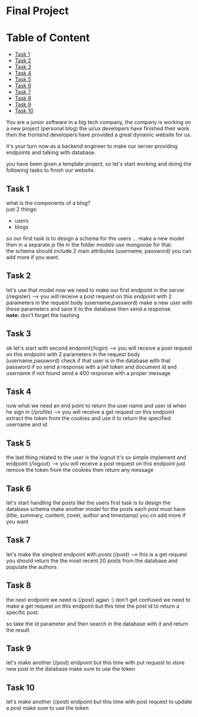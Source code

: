 # Final Project

# Table of Content
- [Task 1](#t1)
- [Task 2](#t2)
- [Task 3](#t3)
- [Task 4](#t4)
- [Task 5](#t5)
- [Task 6](#t6)
- [Task 7](#t7)
- [Task 8](#t8)
- [Task 9](#t9)
- [Task 10](#t10)
 
You are a junior software in a big tech company, the company is working on a new project (personal blog) the ui/ux developers have finished their work then the frontend developers have provided a great dynamic website for us.

it's your turn now as a backend engineer to make our server providing endpoints and talking with database.

you have been given a template project, so let's start working and doing the following tasks to finish our website.

<a id=t1></a>

## Task 1
what is the components of a blog?   
just 2 things:
- users
- blogs   

so our first task is to design a schema for the users ... make a new model then in a separate js file in the folder models use mongoose for that.   
the schema should include 2 main attributes (username, password) you can add more if you want.

<a id=t2></a>

## Task 2
let's use that model now we need to make our first endpoint in the server (/register) --> you will receive a post request on this endpoint with 2 parameters in the request body (username,password)
make a new user with these parameters and save it to the database then send a response   
**note:** don't forget the hashing

<a id=t3></a>

## Task 3
ok let's start with second endpoint(/login) --> you will receive a post request on this endpoint with 2 parameters in the request body (username,password) check if that user is in the database with that password if so send a response with a jwt token and document id and username if not found send a 400 response with a proper message

<a id=t4></a>

## Task 4
now what we need an end point to return the user name and user id when he sign in (/profile) --> you will receive a get request on this endpoint extract the token from the cookies and use it to return the specified username and id.

<a id=t5></a>

## Task 5
the last thing related to the user is the logout it's so simple implement and endpoint (/logout) --> you will receive a post request on this endpoint just remove the token from the cookies then return any message
<a id=t6></a>

## Task 6
let's start handling the posts like the users first task is to design the database schema make another model for the posts each post must have (title, summary, content, cover, author and timestamp) you cn add more if you want

<a id=t7></a>

## Task 7
let's make the simplest endpoint with posts (/post) --> this is a get request you should return the the most recent 20 posts from the database and populate the authors

<a id=t8></a>

## Task 8
the next endpoint we need is (/post) again :) don't get confused we need to make a get request on this endpoint but this time the post id to return a specific post.

so take the id parameter and then search in the database with it and return the result
<a id=t9></a>

## Task 9
let's make another (/post) endpoint but this time with put request to store new post in the database make sure to use the token
<a id=t10></a>

## Task 10
let's make another (/post) endpoint but this time with post request to update a post make sure to use the token
